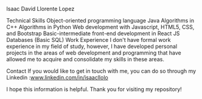 Isaac David Llorente Lopez


Technical Skills
Object-oriented programming language Java
Algorithms in C++
Algorithms in Python
Web development with Javascript, HTML5, CSS, and Bootstrap
Basic-intermediate front-end development in React JS
Databases (Basic SQL)
Work Experience
I don't have formal work experience in my field of study, however, I have developed personal projects in the areas of web development and programming that have allowed me to acquire and consolidate my skills in these areas.



Contact
If you would like to get in touch with me, you can do so through my Linkedin :www.linkedin.com/in/isaacllolo


I hope this information is helpful. Thank you for visiting my repository!
